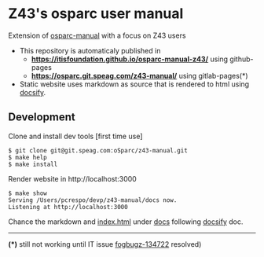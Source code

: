# Z43's osparc user manual

Extension of [osparc-manual] with a focus on Z43 users

- This repository is automaticaly published in
  - **https://itisfoundation.github.io/osparc-manual-z43/** using github-pages
  - **https://osparc.git.speag.com/z43-manual/** using gitlab-pages(*)
- Static website uses markdown as source that is rendered to html using [docsify](https://docsify.js.org/).

## Development

Clone and install dev tools [first time use]

```console
$ git clone git@git.speag.com:oSparc/z43-manual.git
$ make help
$ make install
```

Render website in http://localhost:3000
```console
$ make show
Serving /Users/pcrespo/devp/z43-manual/docs now.
Listening at http://localhost:3000
```

Chance the markdown and [index.html](docs/index.html) under [docs](./docs) following [docsify] doc.

---

**(*)** still not working until IT issue [fogbugz-134722](https://z43.manuscript.com/f/cases/134722/) resolved)

<!-- Links below this line!-->
[gitlab-pages]:https://docs.gitlab.com/ee/user/project/pages/index.html
[osparc-manual]:https://github.com/ITISFoundation/osparc-manual\
[docsify]:https://docsify.js.org/
